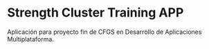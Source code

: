# Strength Cluster Training APP
Aplicación para proyecto fin de CFGS en Desarrollo de Aplicaciones Multiplataforma.
